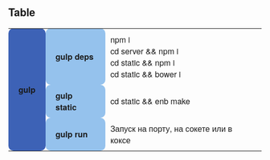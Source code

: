 ## Table

<style>
    table {
        border-spacing: 5px;
    }

    body {
        font-family: "Textbook New", "Helvetica Neue", "Helvetica", sans-serif;
    }

    td {
        padding: 10px 20px;
    }

    .desc {
        padding-left: 10px;
    }

    .box {
        border-radius: 10px;
        font-weight: 700;
    }

    .blue1 {
        background-color: #3d62b6;
    }

    .blue2 {
        background-color: #95c2ed;
    }
</style>
<table>
    <tr>
        <td rowspan="3" class="box blue1">gulp</td>
        <td class="box blue2">gulp deps</td>
        <td class="desc">npm i<br>
            cd server && npm i<br>
            cd static && npm i<br>
            cd static && bower i
        </td>
    </tr>
    <tr>
        <td class="box blue2">gulp static</td>
        <td class="desc">cd static && enb make</td>
    </tr>
    <tr>
        <td class="box blue2">gulp run</td>
        <td class="desc">Запуск на порту, на сокете или в коксе</td>
    </tr>
</table>
